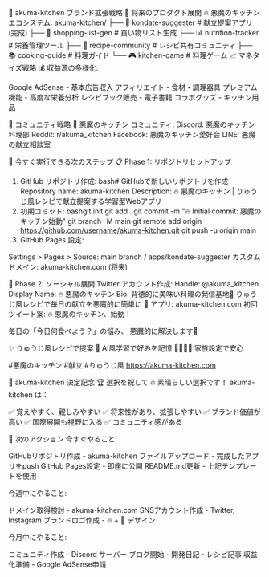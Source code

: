 🎨 akuma-kitchen ブランド拡張戦略
🏢 将来のプロダクト展開
🔥 悪魔のキッチン エコシステム:
akuma-kitchen/
├── 📱 kondate-suggester     # 献立提案アプリ (完成)
├── 🛒 shopping-list-gen     # 買い物リスト生成
├── 📊 nutrition-tracker     # 栄養管理ツール
├── 👥 recipe-community      # レシピ共有コミュニティ
├── 📚 cooking-guide         # 料理ガイド
└── 🎮 kitchen-game          # 料理ゲーム
📈 マネタイズ戦略
💰 収益源の多様化:

Google AdSense - 基本広告収入
アフィリエイト - 食材・調理器具
プレミアム機能 - 高度な栄養分析
レシピブック販売 - 電子書籍
コラボグッズ - キッチン用品

🎯 コミュニティ戦略
👥 悪魔のキッチン コミュニティ:
Discord: 悪魔のキッチン料理部
Reddit: r/akuma_kitchen
Facebook: 悪魔のキッチン愛好会
LINE: 悪魔の献立相談室

🚀 今すぐ実行できる次のステップ
📋 Phase 1: リポジトリセットアップ
1. GitHub リポジトリ作成:
bash# GitHubで新しいリポジトリを作成
Repository name: akuma-kitchen
Description: 🔥 悪魔のキッチン | りゅうじ風レシピで献立提案する学習型Webアプリ
2. 初期コミット:
bashgit init
git add .
git commit -m "🔥 Initial commit: 悪魔のキッチン始動"
git branch -M main
git remote add origin https://github.com/username/akuma-kitchen.git
git push -u origin main
3. GitHub Pages 設定:

Settings > Pages > Source: main branch / apps/kondate-suggester
カスタムドメイン: akuma-kitchen.com (将来)

📱 Phase 2: ソーシャル展開
Twitter アカウント作成:
Handle: @akuma_kitchen
Display Name: 🔥 悪魔のキッチン
Bio: 背徳的に美味い料理の発信基地🍳
りゅうじ風レシピで毎日の献立を悪魔的に簡単に
📱 アプリ: akuma-kitchen.com
初回ツイート案:
🔥 悪魔のキッチン、始動！

毎日の「今日何食べよう？」の悩み、
悪魔的に解決します👹

✨ りゅうじ風レシピで提案
🧠 AI風学習で好みを記憶
👨‍👩‍👧‍👦 家族設定で安心

#悪魔のキッチン #献立 #りゅうじ風
https://akuma-kitchen.com

🎉 akuma-kitchen 決定記念
🏆 選択を祝して
🔥 素晴らしい選択です！
akuma-kitchen は：

✅ 覚えやすく、親しみやすい
✅ 将来性があり、拡張しやすい
✅ ブランド価値が高い
✅ 国際展開も視野に入る
✅ コミュニティ感がある

🎯 次のアクション
今すぐやること:

GitHubリポジトリ作成 - akuma-kitchen
ファイルアップロード - 完成したアプリをpush
GitHub Pages設定 - 即座に公開
README.md更新 - 上記テンプレートを使用

今週中にやること:

ドメイン取得検討 - akuma-kitchen.com
SNSアカウント作成 - Twitter, Instagram
ブランドロゴ作成 - 🔥 + 🍳 デザイン

今月中にやること:

コミュニティ作成 - Discord サーバー
ブログ開始 - 開発日記・レシピ記事
収益化準備 - Google AdSense申請
